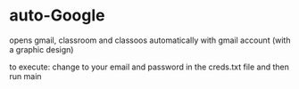 # auto-Google
opens gmail, classroom and classoos automatically with gmail account (with a graphic design)

to execute:
change to your email and password in the creds.txt file and then run main
